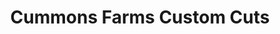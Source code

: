 ---
title: "Cummons Farms Custom Cuts"
url: /gallipolis/cummons-farms-custom-cuts/
shop: butcher
---
